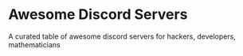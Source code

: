 # Awesome Discord Servers
A curated table of awesome discord servers for hackers, developers, mathematicians
